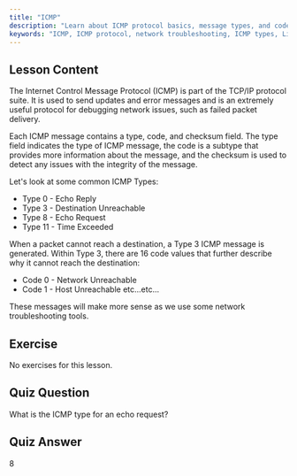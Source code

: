 ```yaml
---
title: "ICMP"
description: "Learn about ICMP protocol basics, message types, and codes for network troubleshooting. Understand how ICMP works to debug network issues."
keywords: "ICMP, ICMP protocol, network troubleshooting, ICMP types, Linux networking, beginner, tutorial, guide"
---
```


## Lesson Content

The Internet Control Message Protocol (ICMP) is part of the TCP/IP protocol suite. It is used to send updates and error messages and is an extremely useful protocol for debugging network issues, such as failed packet delivery.

Each ICMP message contains a type, code, and checksum field. The type field indicates the type of ICMP message, the code is a subtype that provides more information about the message, and the checksum is used to detect any issues with the integrity of the message.

Let's look at some common ICMP Types:

- Type 0 - Echo Reply
- Type 3 - Destination Unreachable
- Type 8 - Echo Request
- Type 11 - Time Exceeded

When a packet cannot reach a destination, a Type 3 ICMP message is generated. Within Type 3, there are 16 code values that further describe why it cannot reach the destination:

- Code 0 - Network Unreachable
- Code 1 - Host Unreachable
  etc...etc...

These messages will make more sense as we use some network troubleshooting tools.

## Exercise

No exercises for this lesson.

## Quiz Question

What is the ICMP type for an echo request?

## Quiz Answer

8
